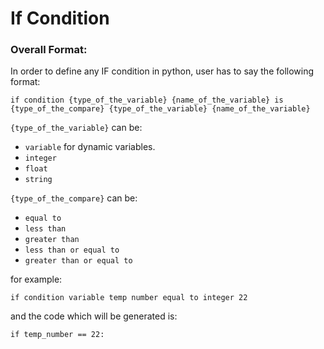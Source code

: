 # If Condition
### Overall Format:
In order to define any IF condition in python, user has to say the following format:

    if condition {type_of_the_variable} {name_of_the_variable} is {type_of_the_compare} {type_of_the_variable} {name_of_the_variable}
    
`{type_of_the_variable}` can be:
- `variable` for dynamic variables.
- `integer`
- `float`
- `string`

`{type_of_the_compare}` can be:
- `equal to`
- `less than`
- `greater than`
- `less than or equal to`
- `greater than or equal to`

for example:

    if condition variable temp number equal to integer 22

and the code which will be generated is:

    if temp_number == 22: